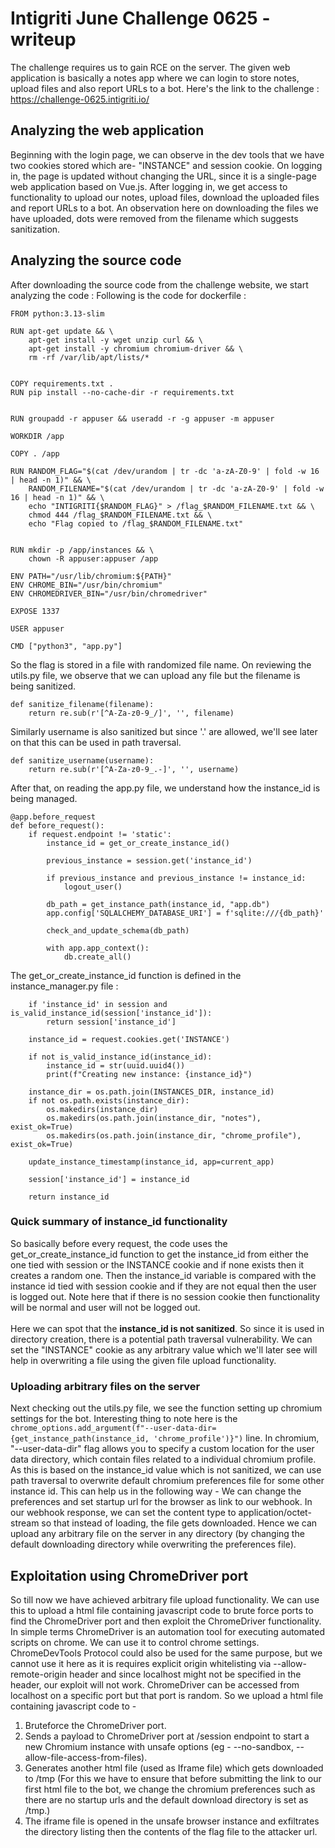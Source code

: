 # Intigriti June Challenge 0625 - writeup
The challenge requires us to gain RCE on the server. The given web application is basically a notes app where we can login to store notes, upload files and also report URLs to a bot. Here's the link to the challenge : https://challenge-0625.intigriti.io/
## Analyzing the web application
Beginning with the login page, we can observe in the dev tools that we have two cookies stored which are- "INSTANCE" and session cookie. On logging in, the page is updated without changing the URL, since it is a single-page web application based on Vue.js. After logging in, we get access to functionality to upload our notes, upload files, download the uploaded files and report URLs to a bot. An observation here on downloading the files we have uploaded, dots were removed from the filename which suggests sanitization.
## Analyzing the source code
After downloading the source code from the challenge website, we start analyzing the code : 
Following is the code for dockerfile : 
```
FROM python:3.13-slim

RUN apt-get update && \
    apt-get install -y wget unzip curl && \
    apt-get install -y chromium chromium-driver && \
    rm -rf /var/lib/apt/lists/*


COPY requirements.txt .
RUN pip install --no-cache-dir -r requirements.txt


RUN groupadd -r appuser && useradd -r -g appuser -m appuser

WORKDIR /app

COPY . /app

RUN RANDOM_FLAG="$(cat /dev/urandom | tr -dc 'a-zA-Z0-9' | fold -w 16 | head -n 1)" && \
    RANDOM_FILENAME="$(cat /dev/urandom | tr -dc 'a-zA-Z0-9' | fold -w 16 | head -n 1)" && \
    echo "INTIGRITI{$RANDOM_FLAG}" > /flag_$RANDOM_FILENAME.txt && \
    chmod 444 /flag_$RANDOM_FILENAME.txt && \
    echo "Flag copied to /flag_$RANDOM_FILENAME.txt"


RUN mkdir -p /app/instances && \
    chown -R appuser:appuser /app

ENV PATH="/usr/lib/chromium:${PATH}"
ENV CHROME_BIN="/usr/bin/chromium"
ENV CHROMEDRIVER_BIN="/usr/bin/chromedriver"

EXPOSE 1337

USER appuser

CMD ["python3", "app.py"]
```
So the flag is stored in a file with randomized file name.
On reviewing the utils.py file, we observe that we can upload any file but the filename is being sanitized.
```
def sanitize_filename(filename):
    return re.sub(r'[^A-Za-z0-9_/]', '', filename)
```
Similarly username is also sanitized but since '.' are allowed, we'll see later on that this can be used in path traversal.
```
def sanitize_username(username):
    return re.sub(r'[^A-Za-z0-9_.-]', '', username)
```
After that, on reading the app.py file, we understand how the instance_id is being managed.
```
@app.before_request
def before_request():
    if request.endpoint != 'static':
        instance_id = get_or_create_instance_id()
        
        previous_instance = session.get('instance_id')
        
        if previous_instance and previous_instance != instance_id:
            logout_user()
        
        db_path = get_instance_path(instance_id, "app.db")
        app.config['SQLALCHEMY_DATABASE_URI'] = f'sqlite:///{db_path}'
        
        check_and_update_schema(db_path)
        
        with app.app_context():
            db.create_all()
```
The get_or_create_instance_id function is defined in the instance_manager.py file : 
```
    if 'instance_id' in session and is_valid_instance_id(session['instance_id']):
        return session['instance_id']
    
    instance_id = request.cookies.get('INSTANCE')
    
    if not is_valid_instance_id(instance_id):
        instance_id = str(uuid.uuid4())
        print(f"Creating new instance: {instance_id}")
    
    instance_dir = os.path.join(INSTANCES_DIR, instance_id)
    if not os.path.exists(instance_dir):
        os.makedirs(instance_dir)
        os.makedirs(os.path.join(instance_dir, "notes"), exist_ok=True)
        os.makedirs(os.path.join(instance_dir, "chrome_profile"), exist_ok=True)
    
    update_instance_timestamp(instance_id, app=current_app)
    
    session['instance_id'] = instance_id
    
    return instance_id
```
### Quick summary of instance_id functionality 
So basically before every request, the code uses the get_or_create_instance_id function to get the instance_id from either the one tied with session or the INSTANCE cookie and if none exists then it creates a random one. Then the instance_id variable is compared with the instance id tied with session cookie and if they are not equal then the user is logged out. Note here that if there is no session cookie then functionality will be normal and user will not be logged out.<br><br>
Here we can spot that the **instance_id is not sanitized**. So since it is used in directory creation, there is a potential path traversal vulnerability. We can set the "INSTANCE" cookie as any arbitrary value which we'll later see will help in overwriting a file using the given file upload functionality.<br>
### Uploading arbitrary files on the server
Next checking out the utils.py file, we see the function setting up chromium settings for the bot. Interesting thing to note here is the `chrome_options.add_argument(f"--user-data-dir={get_instance_path(instance_id, 'chrome_profile')}")` line. In chromium, "--user-data-dir" flag allows you to specify a custom location for the user data directory, which contain files related to a individual chromium profile. As this is based on the instance_id value which is not sanitized, we can use path traversal to overwrite default chromium preferences file for some other instance id. This can help us in the following way - We can change the preferences and set startup url for the browser as link to our webhook. In our webhook response, we can set the content type to application/octet-stream so that instead of loading, the file gets downloaded. Hence we can upload any arbitrary file on the server in any directory (by changing the default downloading directory while overwriting the preferences file).
## Exploitation using ChromeDriver port 
So till now we have achieved arbitrary file upload functionality. We can use this to upload a html file containing javascript code to brute force ports to find the ChromeDriver port and then exploit the ChromeDriver functionality. In simple terms ChromeDriver is an automation tool for executing automated scripts on chrome. We can use it to control chrome settings. ChromeDevTools Protocol could also be used for the same purpose, but we cannot use it here as it is requires explicit origin whitelisting via --allow-remote-origin header and since localhost might not be specified in the header, our exploit will not work. ChromeDriver can be accessed from localhost on a specific port but that port is random. So we upload a html file containing javascript code to -
1. Bruteforce the ChromeDriver port.
2. Sends a payload to ChromeDriver port at /session endpoint to start a new Chromium instance with unsafe options (eg - --no-sandbox, --allow-file-access-from-files).
3. Generates another html file (used as Iframe file) which gets downloaded to /tmp (For this we have to ensure that before submitting the link to our first html file to the bot, we change the chromium preferences such as there are no startup urls and the default download directory is set as /tmp.)
4. The iframe file is opened in the unsafe browser instance and exfiltrates the directory listing then the contents of the flag file to the attacker url.
